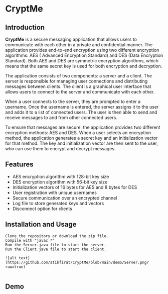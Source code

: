 # CryptMe

## Introduction

**CryptMe** is a secure messaging application that allows users to communicate with each other in a private and
confidential manner. The application provides end-to-end encryption using two different encryption algorithms: AES (
Advanced Encryption Standard) and DES (Data Encryption Standard). Both AES and DES are symmetric encryption algorithms,
which means that the same secret key is used for both encryption and decryption.

The application consists of two components: a server and a client. The server is responsible for managing user
connections and distributing messages between clients. The client is a graphical user interface that allows users to
connect to the server and communicate with each other.

When a user connects to the server, they are prompted to enter a username. Once the username is entered, the server
assigns it to the user and adds it to a list of connected users. The user is then able to send and receive messages to
and from other connected users.

To ensure that messages are secure, the application provides two different encryption methods: AES and DES. When a user
selects an encryption method, the application generates a secret key and an initialization vector for that method. The
key and initialization vector are then sent to the user, who can use them to encrypt and decrypt messages.

## Features

- AES encryption algorithm with 128-bit key size
- DES encryption algorithm with 56-bit key size
- Initialization vectors of 16 bytes for AES and 8 bytes for DES
- User registration with unique usernames
- Secure communication over an encrypted channel
- Log file to store generated keys and vectors
- Disconnect option for clients

## Installation and Usage

```
Clone the repository or download the zip file.
Compile with "javac *"
Rum the Server.java file to start the server.
Run the Client.java file to start the client.

![alt text](https://github.com/atikfirat/CryptMe/blob/main/demo/Server.png?raw=true)


```

## Demo
